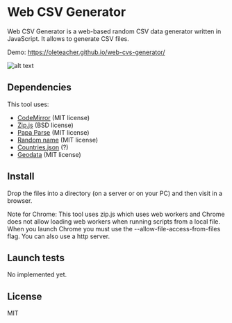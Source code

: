 # Web CSV Generator

Web CSV Generator is a web-based random CSV data generator written in JavaScript.
It allows to generate CSV files.

Demo: https://oleteacher.github.io/web-cvs-generator/

![alt text](./image/preview.png "Preview")

## Dependencies 

This tool uses:
 * [CodeMirror](https://github.com/codemirror/CodeMirror) (MIT license)
 * [Zip.js](https://gildas-lormeau.github.io/zip.js/) (BSD license)
 * [Papa Parse](https://github.com/mholt/PapaParse) (MIT license)
 * [Random name](https://github.com/dominictarr/random-name) (MIT license)
 * [Countries.json](https://gist.github.com/keeguon/2310008) (?)
 * [Geodata](https://github.com/mahemoff/geodata) (MIT license)

 ## Install

Drop the files into a directory (on a server or on your PC) and then visit in a browser. 

Note for Chrome: 
This tool uses zip.js which uses web workers and Chrome does not allow loading web workers when running scripts from a local file.
When you launch Chrome you must use the --allow-file-access-from-files flag.
You can also use a http server.

## Launch tests

No implemented yet.

## License

MIT
